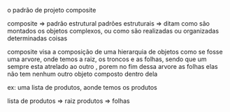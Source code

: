 o padrão de projeto composite

composite => padrão estrutural
padrões estruturais => ditam como são montados os objetos complexos, ou 
como são realizadas ou organizadas determinadas coisas 

composite visa a composição de uma hierarquia de objetos como se fosse uma arvore,
onde temos a raiz, os troncos e as folhas, sendo que um sempre esta atrelado ao outro
, porem no fim dessa arvore as folhas elas não tem nenhum outro objeto composto dentro dela

ex: uma lista de produtos, aonde temos os produtos

lista de produtos => raiz 
produtos => folhas

